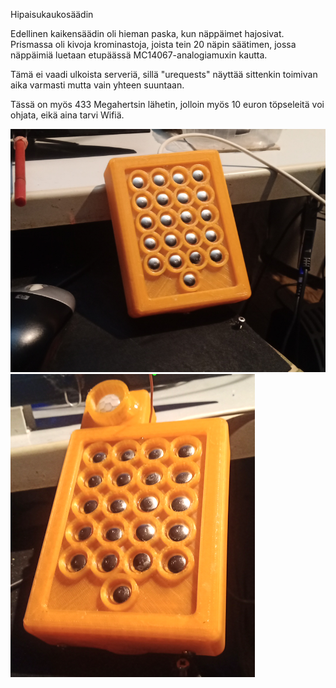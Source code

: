 Hipaisukaukosäädin

Edellinen kaikensäädin oli hieman paska, kun näppäimet hajosivat. Prismassa oli
kivoja krominastoja, joista tein 20 näpin säätimen, jossa näppäimiä luetaan etupäässä MC14067-analogiamuxin
kautta.

Tämä ei vaadi ulkoista serveriä, sillä "urequests" näyttää sittenkin toimivan aika varmasti mutta vain yhteen suuntaan.

Tässä on myös 433 Megahertsin lähetin, jolloin myös 10 euron töpseleitä voi ohjata, eikä aina tarvi Wifiä.

<img src=nappis.png>
<img src=napi2.png>
